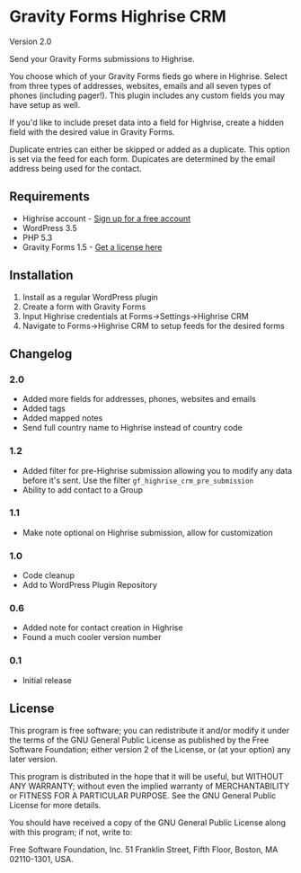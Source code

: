 Gravity Forms Highrise CRM
==========================

Version 2.0

Send your Gravity Forms submissions to Highrise. 

You choose which of your Gravity Forms fieds go where in Highrise. Select from three types of addresses, websites, emails and all seven types of phones (including pager!). This plugin includes any custom fields you may have setup as well. 

If you'd like to include preset data into a field for Highrise, create a hidden field with the desired value in Gravity Forms.

Duplicate entries can either be skipped or added as a duplicate. This option is set via the feed for each form. Dupicates are determined by the email address being used for the contact.

## Requirements
* Highrise account - [Sign up for a free account](https://signup.37signals.com/highrise/Free/signup/new)
* WordPress 3.5
* PHP 5.3
* Gravity Forms 1.5 - [Get a license here](http://benjaminhays.com/gravityforms)

## Installation
1. Install as a regular WordPress plugin
3. Create a form with Gravity Forms
4. Input Highrise credentials at Forms->Settings->Highrise CRM
5. Navigate to Forms->Highrise CRM to setup feeds for the desired forms

## Changelog

### 2.0
* Added more fields for addresses, phones, websites and emails
* Added tags
* Added mapped notes
* Send full country name to Highrise instead of country code

### 1.2
* Added filter for pre-Highrise submission allowing you to modify any data before it's sent. Use the filter `gf_highrise_crm_pre_submission`
* Ability to add contact to a Group

### 1.1
* Make note optional on Highrise submission, allow for customization

### 1.0 
* Code cleanup
* Add to WordPress Plugin Repository

### 0.6
* Added note for contact creation in Highrise
* Found a much cooler version number

### 0.1 
* Initial release

## License
This program is free software; you can redistribute it and/or modify it under the terms of the GNU General Public License as published by the Free Software Foundation; either version 2 of the License, or (at your option) any later version.

This program is distributed in the hope that it will be useful, but WITHOUT ANY WARRANTY; without even the implied warranty of MERCHANTABILITY or FITNESS FOR A PARTICULAR PURPOSE. See the GNU General Public License for more details.

You should have received a copy of the GNU General Public License along with this program; if not, write to:

Free Software Foundation, Inc. 51 Franklin Street, Fifth Floor, Boston, MA 02110-1301, USA.